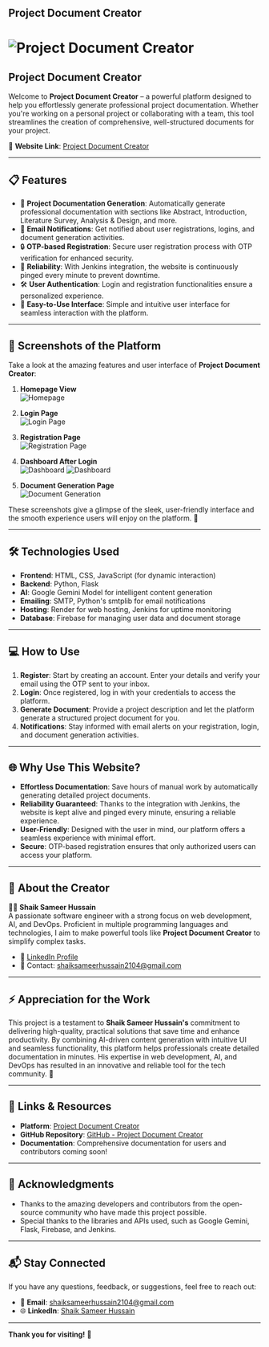 ## **Project Document Creator**

# ![Project Document Creator](static/images/success.jpeg)

## **Project Document Creator**

Welcome to **Project Document Creator** – a powerful platform designed to help you effortlessly generate professional project documentation. Whether you're working on a personal project or collaborating with a team, this tool streamlines the creation of comprehensive, well-structured documents for your project.

📍 **Website Link**: [Project Document Creator](https://project-document-creator.onrender.com)

---

## 📋 **Features**

- 📝 **Project Documentation Generation**: Automatically generate professional documentation with sections like Abstract, Introduction, Literature Survey, Analysis & Design, and more.
- 📧 **Email Notifications**: Get notified about user registrations, logins, and document generation activities.
- 🔒 **OTP-based Registration**: Secure user registration process with OTP verification for enhanced security.
- 🚀 **Reliability**: With Jenkins integration, the website is continuously pinged every minute to prevent downtime.
- 🛠 **User Authentication**: Login and registration functionalities ensure a personalized experience.
- 📄 **Easy-to-Use Interface**: Simple and intuitive user interface for seamless interaction with the platform.

---

## 📸 **Screenshots of the Platform**

Take a look at the amazing features and user interface of **Project Document Creator**:

1. **Homepage View**  
   ![Homepage](static/images/image.png)
   
2. **Login Page**  
   ![Login Page](static/images/Screenshot%202025-01-16%20231139.png)
   

3. **Registration Page**  
   ![Registration Page](static/images/Screenshot%202025-01-16%20231006.png)
   

4. **Dashboard After Login**  
   ![Dashboard](static/images/image.png)
   ![Dashboard](static/images/Screenshot%202025-01-16%20231302.png)
   

5. **Document Generation Page**  
   ![Document Generation](static/images/Screenshot%202025-01-16%20231708.png)
   


These screenshots give a glimpse of the sleek, user-friendly interface and the smooth experience users will enjoy on the platform. 🚀

---

## 🛠 **Technologies Used**

- **Frontend**: HTML, CSS, JavaScript (for dynamic interaction)
- **Backend**: Python, Flask
- **AI**: Google Gemini Model for intelligent content generation
- **Emailing**: SMTP, Python's smtplib for email notifications
- **Hosting**: Render for web hosting, Jenkins for uptime monitoring
- **Database**: Firebase for managing user data and document storage

---

## 💻 **How to Use**

1. **Register**: Start by creating an account. Enter your details and verify your email using the OTP sent to your inbox.
2. **Login**: Once registered, log in with your credentials to access the platform.
3. **Generate Document**: Provide a project description and let the platform generate a structured project document for you.
4. **Notifications**: Stay informed with email alerts on your registration, login, and document generation activities.

---

## 🌐 **Why Use This Website?**

- **Effortless Documentation**: Save hours of manual work by automatically generating detailed project documents.
- **Reliability Guaranteed**: Thanks to the integration with Jenkins, the website is kept alive and pinged every minute, ensuring a reliable experience.
- **User-Friendly**: Designed with the user in mind, our platform offers a seamless experience with minimal effort.
- **Secure**: OTP-based registration ensures that only authorized users can access your platform.

---

## 🌟 **About the Creator**

👨‍💻 **Shaik Sameer Hussain**  
A passionate software engineer with a strong focus on web development, AI, and DevOps. Proficient in multiple programming languages and technologies, I aim to make powerful tools like **Project Document Creator** to simplify complex tasks.

- 💼 [LinkedIn Profile](https://www.linkedin.com/in/shaik-sameer-hussain-b88323250/)
- 📧 Contact: [shaiksameerhussain2104@gmail.com](mailto:shaiksameerhussain2104@gmail.com)

---

## ⚡ **Appreciation for the Work**

This project is a testament to **Shaik Sameer Hussain's** commitment to delivering high-quality, practical solutions that save time and enhance productivity. By combining AI-driven content generation with intuitive UI and seamless functionality, this platform helps professionals create detailed documentation in minutes. His expertise in web development, AI, and DevOps has resulted in an innovative and reliable tool for the tech community. 🙌

---

## 🔗 **Links & Resources**

- **Platform**: [Project Document Creator](https://project-document-creator.onrender.com)
- **GitHub Repository**: [GitHub - Project Document Creator](https://github.com/Sameerq7/Project-Document-Creator)
- **Documentation**: Comprehensive documentation for users and contributors coming soon!

---

## 📝 **Acknowledgments**

- Thanks to the amazing developers and contributors from the open-source community who have made this project possible.
- Special thanks to the libraries and APIs used, such as Google Gemini, Flask, Firebase, and Jenkins.

---

## 📬 **Stay Connected**

If you have any questions, feedback, or suggestions, feel free to reach out:

- 📧 **Email**: [shaiksameerhussain2104@gmail.com](mailto:shaiksameerhussain2104@gmail.com)
- 🌐 **LinkedIn**: [Shaik Sameer Hussain](https://www.linkedin.com/in/shaik-sameer-hussain-b88323250/)

---

**Thank you for visiting!** 🙏
